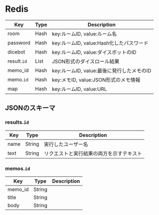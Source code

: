 # Redis

| Key           | Type     | Description |
|---------------|----------|-------------|
| room          | Hash     | key:ルームID, value:ルーム名 |
| password      | Hash     | key:ルームID, value:Hash化したパスワード |
| dicebot       | Hash     | key:ルームID, value:ダイスボットのID |
| result.`id`   | List     | JSON形式のダイスロール結果 |
| memo_id       | Hash     | key:ルームID, value:最後に発行したメモのID |
| memo.`id`     | Hash     | key:メモID, value:JSON形式のメモ情報 |
| map           | Hash     | key:ルームID, value:URL |

## JSONのスキーマ

### results.`id`

| Key           | Type     | Description |
|---------------|----------|-------------|
| name          | String   | 実行したユーザー名 |
| text          | String   | リクエストと実行結果の両方を示すテキスト |

### memos.`id`

| Key           | Type     | Description |
|---------------|----------|-------------|
| memo_id       | String   | |
| title         | String   | |
| body          | String   | |
